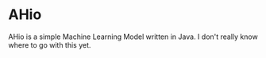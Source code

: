 # AHio
AHio is a simple Machine Learning Model written in Java.
I don't really know where to go with this yet.
